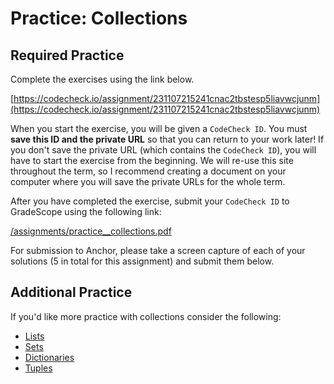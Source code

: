 <!--meta exposure: initial -->
<!--meta assessmentFormat: ProblemSet -->
<!--meta submissionVia: CodeCheck -->
<!--meta instructionType: specific -->
<!--meta submissionFormatFlexibility: no -->
<!--meta submissionTopicFlexibility: no -->
<!--meta rubricAvailable: yes -->
<!--meta rubricShared: yes -->
<!--meta groupWork: no -->
<!--meta automatedGrading: 100 -->
<!--meta studentInstructionsLink: https://codecheck.io/assignment/231107215241cnac2tbstesp5liavwcjunm -->
<!--meta topics: collections -->

# Practice: Collections

## Required Practice

Complete the exercises using the link below.

[https://codecheck.io/assignment/231107215241cnac2tbstesp5liavwcjunm](https://codecheck.io/assignment/231107215241cnac2tbstesp5liavwcjunm)

When you start the exercise, you will be given a `CodeCheck ID`.  You must **save this ID and the private URL** so that you can return to your work later!  If you don't save the private URL (which contains the `CodeCheck ID`), you will have to start the exercise from the beginning.  We will re-use this site throughout the term, so I recommend creating a document on your computer where you will save the private URLs for the whole term.

After you have completed the exercise, submit your `CodeCheck ID` to GradeScope using the following link:

[/assignments/practice__collections.pdf](/assignments/practice__collections.pdf)

For submission to Anchor, please take a screen capture of each of your solutions (5 in total for this assignment) and submit them below.  

## Additional Practice

If you'd like more practice with collections consider the following:

- [Lists](https://pynative.com/python-list-exercise-with-solutions/)
- [Sets](https://pynative.com/python-set-exercise-with-solutions/)
- [Dictionaries](https://pynative.com/python-dictionary-exercise-with-solutions/)
- [Tuples](https://pynative.com/python-tuple-exercise-with-solutions/)